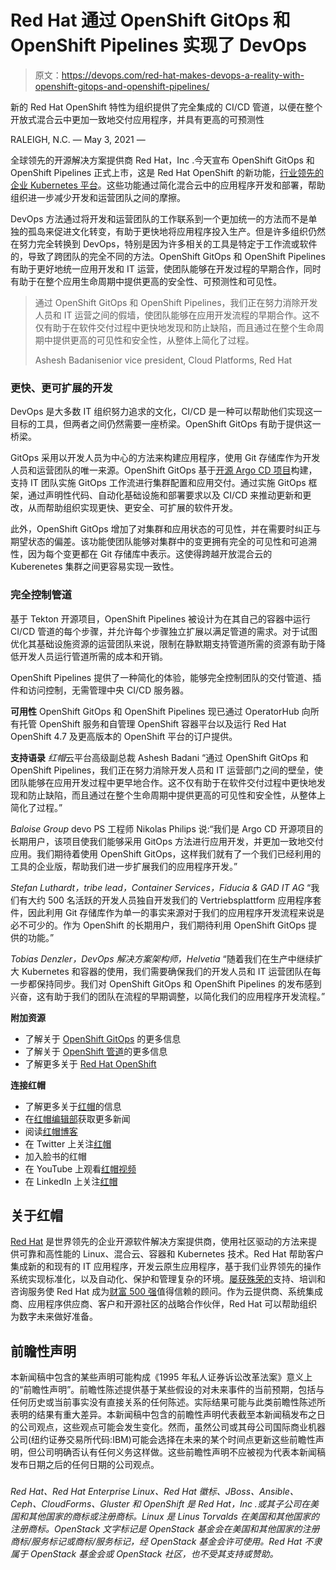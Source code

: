 # Red Hat 通过 OpenShift GitOps 和 OpenShift Pipelines 实现了 DevOps

> 原文：<https://devops.com/red-hat-makes-devops-a-reality-with-openshift-gitops-and-openshift-pipelines/>

新的 Red Hat OpenShift 特性为组织提供了完全集成的 CI/CD 管道，以便在整个开放式混合云中更加一致地交付应用程序，并具有更高的可预测性

RALEIGH, N.C. — May 3, 2021 —

全球领先的开源解决方案提供商 Red Hat，Inc .今天宣布 OpenShift GitOps 和 OpenShift Pipelines 正式上市，这是 Red Hat OpenShift 的新功能，[行业领先的企业 Kubernetes 平台](https://www.redhat.com/en/resources/forrester-wave-multicloud-container-platform-analyst-material)。这些功能通过简化混合云中的应用程序开发和部署，帮助组织进一步减少开发和运营团队之间的摩擦。

DevOps 方法通过将开发和运营团队的工作联系到一个更加统一的方法而不是单独的孤岛来促进文化转变，有助于更快地将应用程序投入生产。但是许多组织仍然在努力完全转换到 DevOps，特别是因为许多相关的工具是特定于工作流或软件的，导致了跨团队的完全不同的方法。OpenShift GitOps 和 OpenShift Pipelines 有助于更好地统一应用开发和 IT 运营，使团队能够在开发过程的早期合作，同时有助于在整个应用生命周期中提供更高的安全性、可预测性和可见性。

> 通过 OpenShift GitOps 和 OpenShift Pipelines，我们正在努力消除开发人员和 IT 运营之间的假墙，使团队能够在应用开发流程的早期合作。这不仅有助于在软件交付过程中更快地发现和防止缺陷，而且通过在整个生命周期中提供更高的可见性和安全性，从整体上简化了过程。
> 
> Ashesh Badanisenior vice president, Cloud Platforms, Red Hat

### 更快、更可扩展的开发

DevOps 是大多数 IT 组织努力追求的文化，CI/CD 是一种可以帮助他们实现这一目标的工具，但两者之间仍然需要一座桥梁。OpenShift GitOps 有助于提供这一桥梁。

GitOps 采用以开发人员为中心的方法来构建应用程序，使用 Git 存储库作为开发人员和运营团队的唯一来源。OpenShift GitOps 基于[开源 Argo CD 项目](https://www.redhat.com/en/about/press-releases/red-hat-and-intuit-join-forces-argo-project-extending-gitops-community-innovation-better-manage-multi-cluster-cloud-native-applications-scale)构建，支持 IT 团队实施 GitOps 工作流进行集群配置和应用交付。通过实施 GitOps 框架，通过声明性代码、自动化基础设施和部署要求以及 CI/CD 来推动更新和更改，从而帮助组织实现更快、更安全、可扩展的软件开发。

此外，OpenShift GitOps 增加了对集群和应用状态的可见性，并在需要时纠正与期望状态的偏差。该功能使团队能够对集群中的变更拥有完全的可见性和可追溯性，因为每个变更都在 Git 存储库中表示。这使得跨越开放混合云的 Kuberenetes 集群之间更容易实现一致性。

### 完全控制管道

基于 Tekton 开源项目，OpenShift Pipelines 被设计为在其自己的容器中运行 CI/CD 管道的每个步骤，并允许每个步骤独立扩展以满足管道的需求。对于试图优化其基础设施资源的运营团队来说，限制在静默期支持管道所需的资源有助于降低开发人员运行管道所需的成本和开销。

OpenShift Pipelines 提供了一种简化的体验，能够完全控制团队的交付管道、插件和访问控制，无需管理中央 CI/CD 服务器。

**可用性**
OpenShift GitOps 和 OpenShift Pipelines 现已通过 OperatorHub 向所有托管 OpenShift 服务和自管理 OpenShift 容器平台以及运行 Red Hat OpenShift 4.7 及更高版本的 OpenShift 平台的订户提供。

**支持语录**
*红帽*云平台高级副总裁 Ashesh Badani
“通过 OpenShift GitOps 和 OpenShift Pipelines，我们正在努力消除开发人员和 IT 运营部门之间的壁垒，使团队能够在应用开发过程中更早地合作。这不仅有助于在软件交付过程中更快地发现和防止缺陷，而且通过在整个生命周期中提供更高的可见性和安全性，从整体上简化了过程。”

*Baloise Group*
devo PS 工程师 Nikolas Philips 说:“我们是 Argo CD 开源项目的长期用户，该项目使我们能够采用 GitOps 方法进行应用开发，并更加一致地交付应用。我们期待着使用 OpenShift GitOps，这样我们就有了一个我们已经利用的工具的企业版，帮助我们进一步扩展我们的应用程序开发。”

*Stefan Luthardt，tribe lead，Container Services，Fiducia & GAD IT AG*
“我们有大约 500 名活跃的开发人员独自开发我们的 Vertriebsplattform 应用程序套件，因此利用 Git 存储库作为单一的事实来源对于我们的应用程序开发流程来说是必不可少的。作为 OpenShift 的长期用户，我们期待利用 OpenShift GitOps 提供的功能。”

*Tobias Denzler，DevOps 解决方案架构师，Helvetia*
“随着我们在生产中继续扩大 Kubernetes 和容器的使用，我们需要确保我们的开发人员和 IT 运营团队在每一步都保持同步。我们对 OpenShift GitOps 和 OpenShift Pipelines 的发布感到兴奋，这有助于我们的团队在流程的早期调整，以简化我们的应用程序开发流程。”

**附加资源**

*   了解关于 [OpenShift GitOps](https://openshift.com/gitops) 的更多信息
*   了解关于 [OpenShift 管道](https://www.openshift.com/learn/topics/pipelines)的更多信息
*   了解更多关于 [Red Hat OpenShift](https://openshift.com)

**连接红帽**

*   了解更多关于[红帽](https://red.ht/IOS5vm)的信息
*   在[红帽编辑部](https://red.ht/1qeXuma)获取更多新闻
*   阅读[红帽博客](https://red.ht/1zzgkXp)
*   在 Twitter 上关注[红帽](https://bit.ly/2FVq6ik)
*   加入脸书的红帽
*   在 YouTube 上观看[红帽视频](https://bit.ly/JEkzvc)
*   在 LinkedIn 上关注[红帽](https://linkd.in/1AlOAXq)

## 关于红帽

[Red Hat](https://www.redhat.com) 是世界领先的企业开源软件解决方案提供商，使用社区驱动的方法来提供可靠和高性能的 Linux、混合云、容器和 Kubernetes 技术。Red Hat 帮助客户集成新的和现有的 IT 应用程序，开发云原生应用程序，基于我们业界领先的操作系统实现标准化，以及自动化、保护和管理复杂的环境。[屡获殊荣的](https://access.redhat.com/recognition)支持、培训和咨询服务使 Red Hat 成为[财富 500 强](https://www.redhat.com/en/about/trusted?sc_cid=70160000000e5syAAA)值得信赖的顾问。作为云提供商、系统集成商、应用程序供应商、客户和开源社区的战略合作伙伴，Red Hat 可以帮助组织为数字未来做好准备。

## 前瞻性声明

本新闻稿中包含的某些声明可能构成《1995 年私人证券诉讼改革法案》意义上的“前瞻性声明”。前瞻性陈述提供基于某些假设的对未来事件的当前预期，包括与任何历史或当前事实没有直接关系的任何陈述。实际结果可能与此类前瞻性陈述所表明的结果有重大差异。本新闻稿中包含的前瞻性声明代表截至本新闻稿发布之日的公司观点，这些观点可能会发生变化。然而，虽然公司或其母公司国际商业机器公司(纽约证券交易所代码:IBM)可能会选择在未来的某个时间点更新这些前瞻性声明，但公司明确否认有任何义务这样做。这些前瞻性声明不应被视为代表本新闻稿发布日期之后的任何日期的公司观点。

###

*Red Hat、Red Hat Enterprise Linux、Red Hat 徽标、JBoss、Ansible、Ceph、CloudForms、Gluster 和 OpenShift 是 Red Hat，Inc .或其子公司在美国和其他国家的商标或注册商标。Linux 是 Linus Torvalds 在美国和其他国家的注册商标。OpenStack 文字标记是 OpenStack 基金会在美国和其他国家的注册商标/服务标记或商标/服务标记，经 OpenStack 基金会许可使用。Red Hat 不隶属于 OpenStack 基金会或 OpenStack 社区，也不受其支持或赞助。*